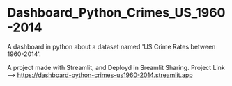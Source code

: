 # Dashboard_Python_Crimes_US_1960-2014
A dashboard in python about a dataset named 'US Crime Rates between 1960-2014'.

A project made with Streamlit, and Deployd in Sreamlit Sharing.
Project Link --> https://dashboard-python-crimes-us1960-2014.streamlit.app
